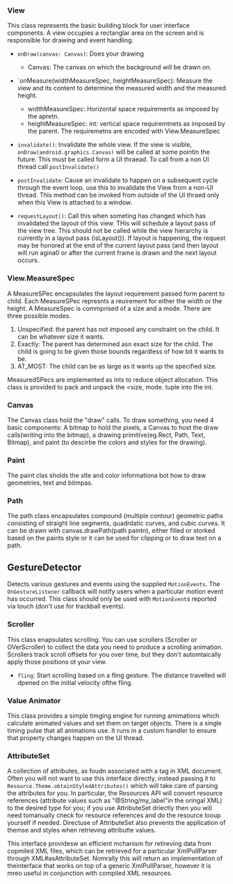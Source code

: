 ### View
This class represents the basic building block for user interface components. A view occupies a rectanglar area on the screen and is responsible for drawing and event handling. 

- `onDraw(canvas: Canvas)`: 
Does your drawing
    - Canvas: The canvas on which the background will be drawn on. 

- `onMeasure(widthMeasureSpec, heightMeasureSpec): 
Measure the view and its content to determine the measured width and the measured height. 
  - widthMeasureSpec: Horizontal space requirements as imposed by the apretn. 
  - heightMeasureSpec: int: vertical space requiremtnets as imposed by the parent. 
  The requiremetns are encoded with View.MeasureSpec

- `invalidate()`:
Invalidate the whole view. If the view is visible, `onDraw(android.graphics.Canvas)` will be called at some pointin the future. This must be called form a UI thraead. To call from a non UI thread call `postInvalidate()`

- `postInvalidate`:
Cause an invalidate to happen on a subsequent cycle through the event loop. use this to invalidate the View from a non-UI thread. This method can be invoked from outside of the UI thraed only when this View is attached to a window. 

- `requestLayout()`:
Call this when someting has changed which has invalidated the layout of this view. THis will schedule a layout pass of the view tree. This should not be called while the view hierarchy is currently in a layout pass (isLayout()). If layout is happening, the request may be honored at the end of the current layout pass (and then layout will run agina0 or after the current frame is drawn and the next layout occurs. 



### View.MeasureSpec
A MeasureSPec encapsulates the layout requirement passed form parent to child. Each MeasureSPec represnts a reuirement for either the width or the height. A MeasureSpec is commprised of a size and a mode. There are three possible modes. 
1. Unspecified: the parent has not imposed any constraint on the child. It can be whatever size it wants. 
2. Exactly: The parent has determined asn exact size for the child. The child is  going to be given those bounds regardless of how bit it wants to be. 
3. AT_MOST: The child can be as large as it wants up the specified  size. 

MeasuredSPecs are implemented as ints to reduce object allocation. This class is provided to pack and unpack the <size, mode. tuple into the int. 

### Canvas
The Canvas class hold the "draw" calls. To draw something, you need 4 basic components: A bitmap to hold the pixels, a Canvas to host the draw calls(writing into the bitmap), a drawing primitive(eg.Rect, Path, Text, Bitmap), and paint (to descirbe the colors and styles for the drawing). 

### Paint
The paint clas sholds the stle and color informationa bot how to draw geometries, text and bitmpas. 

### Path
The path class encapsulates compound (multiple contour) geometric paths consisting of straight line segments, quadrdatic curves, and cubic curves. It can be drawn with canvas.drawPath(path paintn), either filled or storked based on the paints style or it can be used for clipping or to draw text on a path. 

## GestureDetector
Detects various gestures and events using the supplied `MotionEvents`. The `OnGestureListener` callback will notify users when a particular motion event has occurred. This class should only be used with `MotionEvent`s reported via touch (don't use for trackball events). 


### Scroller
This class enapsulates scrolling. You can use scrollers (Scroller or OVerScroller) to collect the data you need to produce a scrolling animation. Scrollers track scroll offsets for you over time, but they don't automtaically apply those positions ot your view. 

- `fling`: Start scrolling based on a fling gesture. The distance travelled will dpened on the initial velocity ofthe fling. 

### Value Animator
This class provides a simple timging engine for running amimations which calculate animated values and set them on target objects. There is a single timing pulse that all animations use. It runs in a custom handler to ensure that property changes happen on the UI thread. 

### AttributeSet
A collection of attributes, as foudn associated with a tag in XML document. Often you will not want to use this interface directly, instead passing it to `Resource.Theme.obtainStyledAttributes()` which will take care of parsing the attributes for you. In particular, the Resources API will convert resource references (attribute values such as "@String/my_label"in the oringal XML) to the desired type for you; if you use AttributeSet driectly then you will need tomanually check for resource references and do the resource looup yourself  if needed. Directuse of AttributeSet also prevents the application of themse and styles when retrieving attributte values. 

This interface providesw an efficient mchanism for retireving data from copmiled XML files, which can be retrieved for a particular XmlPullParser through XML#asAttributeSet. Nomrally this will return an implementation of theinterface that works on top of a generic XmlPullParser, however it is mreo useful in conjunction with compiled XML resources. 
